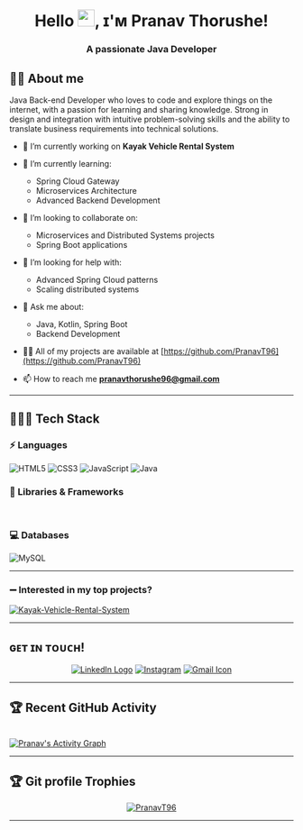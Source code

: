 <h1 align="center"> Hello <img src="https://raw.githubusercontent.com/MartinHeinz/MartinHeinz/master/wave.gif" width="30px">, ɪ'ᴍ Pranav Thorushe! </h1>
<h3 align="center">A passionate Java Developer</h3>

## :sassy_man: About me
Java Back-end Developer who loves to code and explore things on the internet, with a passion for learning and sharing knowledge. Strong in design and integration with intuitive problem-solving skills and the ability to translate business requirements into technical solutions.

- 🔭 I’m currently working on **Kayak Vehicle Rental System**

- 🌱 I’m currently learning:
  - Spring Cloud Gateway
  - Microservices Architecture
  - Advanced Backend Development

- 👯 I’m looking to collaborate on:
  - Microservices and Distributed Systems projects
  - Spring Boot applications

- 🤝 I’m looking for help with:
  - Advanced Spring Cloud patterns
  - Scaling distributed systems

- 💬 Ask me about:
  - Java, Kotlin, Spring Boot
  - Backend Development

- 👨‍💻 All of my projects are available at [https://github.com/PranavT96](https://github.com/PranavT96)

- 📫 How to reach me **pranavthorushe96@gmail.com**

---

## 👨🏻‍💻 Tech Stack

### ⚡ Languages
![HTML5](https://img.shields.io/badge/HTML5-E34F26?style=for-the-badge&logo=html5&logoColor=white)
![CSS3](https://img.shields.io/badge/CSS3-1572B6?style=for-the-badge&logo=css3&logoColor=white)
![JavaScript](https://img.shields.io/badge/JavaScript-323330?style=for-the-badge&logo=javascript&logoColor=F7DF1E)
![Java](https://img.shields.io/badge/Java-ED8B00?style=for-the-badge&logo=java&logoColor=white)

### 🚀 Libraries & Frameworks
<a href="" target="blank"><img src="https://img.shields.io/static/v1?style=for-the-badge&message=Spring&color=852100&label=" alt=""/></a>
<a href="" target="blank"><img src="https://img.shields.io/static/v1?style=for-the-badge&message=SpringBoot&color=00d09c&label=" alt="" /></a>
<a href="" target="blank"><img src="https://img.shields.io/static/v1?style=for-the-badge&message=Hibernate&color=000030&label=" alt=""/></a>
<a href="" target="blank"><img src="https://img.shields.io/static/v1?style=for-the-badge&message=JDBC&color=400030&label=" alt=""/></a>
<a href="" target="blank"><img src="https://img.shields.io/static/v1?style=for-the-badge&message=Servlets&color=700030&label=" alt=""/></a>

### 💻 Databases
![MySQL](https://img.shields.io/badge/MySQL-00000F?style=for-the-badge&logo=mysql&logoColor=white)

---

### :heavy_minus_sign: Interested in my top projects?

<p>
<a href="https://github.com/PranavT96/Kayak-Vehicle-Rental-System" target="blank"><img src="https://img.shields.io/static/v1?style=for-the-badge&message=Kayak-Vehicle-Rental-System&color=0A66C2&label=" alt="Kayak-Vehicle-Rental-System"/></a>
</p>

---

## ɢᴇᴛ ɪɴ ᴛᴏᴜᴄʜ!
<p align="center">
<a href="https://www.linkedin.com/in/pranav-thorushe-5a07a6351/" title="LinkedIn"><img src="https://img.shields.io/badge/LinkedIn-0077B5?style=for-the-badge&logo=linkedin&logoColor=white"  alt="LinkedIn Logo"  /></a>  
<a href="https://www.instagram.com/pranav_thorushe/?hl=en"><img src="https://img.shields.io/badge/Instagram-E4405F?style=for-the-badge&logo=instagram&logoColor=white" title="Instagram"><a>
<a href="mailto:pranavthorushe96@gmail.com" title="Write me an email"><img src="https://img.shields.io/badge/Gmail-D14836?style=for-the-badge&logo=gmail&logoColor=white"  alt="Gmail Icon" /></a>
</p>

---

## :trophy: Recent GitHub Activity
<br/>
<a href="https://github.com/PranavT96"><img alt="Pranav's Activity Graph" src="https://activity-graph.herokuapp.com/graph?username=PranavT96&custom_title=Pranav%20Thorushe's%20Contribution%20Graph&theme=react-dark" /></a>
<br/>

---

## :trophy: Git profile Trophies

<p align="center"> <a href="https://github.com/ryo-ma/github-profile-trophy"><img src="https://github-profile-trophy.vercel.app/?username=PranavT96&layout=compact&theme=algolia" alt="PranavT96" /></a> </p>

---
